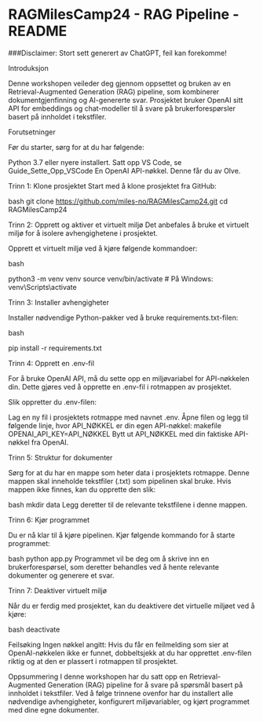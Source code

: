 # RAGMilesCamp24 - RAG Pipeline - README
###Disclaimer: Stort sett generert av ChatGPT, feil kan forekomme!

Introduksjon

Denne workshopen veileder deg gjennom oppsettet og bruken av en Retrieval-Augmented Generation (RAG) pipeline, som kombinerer dokumentgjenfinning og AI-genererte svar. Prosjektet bruker OpenAI sitt API for embeddings og chat-modeller til å svare på brukerforespørsler basert på innholdet i tekstfiler.

Forutsetninger

Før du starter, sørg for at du har følgende:

Python 3.7 eller nyere installert.
Satt opp VS Code, se Guide_Sette_Opp_VSCode
En OpenAI API-nøkkel. Denne får du av Olve.

Trinn 1: Klone prosjektet
Start med å klone prosjektet fra GitHub:

bash
git clone https://github.com/miles-no/RAGMilesCamp24.git
cd RAGMilesCamp24

Trinn 2: Opprett og aktiver et virtuelt miljø
Det anbefales å bruke et virtuelt miljø for å isolere avhengighetene i prosjektet.

Opprett et virtuelt miljø ved å kjøre følgende kommandoer:

bash

python3 -m venv venv
source venv/bin/activate  # På Windows: venv\Scripts\activate

Trinn 3: Installer avhengigheter

Installer nødvendige Python-pakker ved å bruke requirements.txt-filen:

bash

pip install -r requirements.txt

Trinn 4: Opprett en .env-fil

For å bruke OpenAI API, må du sette opp en miljøvariabel for API-nøkkelen din. Dette gjøres ved å opprette en .env-fil i rotmappen av prosjektet.

Slik oppretter du .env-filen:

Lag en ny fil i prosjektets rotmappe med navnet .env.
Åpne filen og legg til følgende linje, hvor API_NØKKEL er din egen API-nøkkel:
makefile
OPENAI_API_KEY=API_NØKKEL
Bytt ut API_NØKKEL med din faktiske API-nøkkel fra OpenAI.

Trinn 5: Struktur for dokumenter

Sørg for at du har en mappe som heter data i prosjektets rotmappe. Denne mappen skal inneholde tekstfiler (.txt) som pipelinen skal bruke. Hvis mappen ikke finnes, kan du opprette den slik:

bash
mkdir data
Legg deretter til de relevante tekstfilene i denne mappen.

Trinn 6: Kjør programmet

Du er nå klar til å kjøre pipelinen. Kjør følgende kommando for å starte programmet:

bash
python app.py
Programmet vil be deg om å skrive inn en brukerforespørsel, som deretter behandles ved å hente relevante dokumenter og generere et svar.

Trinn 7: Deaktiver virtuelt miljø

Når du er ferdig med prosjektet, kan du deaktivere det virtuelle miljøet ved å kjøre:

bash
deactivate

Feilsøking
Ingen nøkkel angitt: Hvis du får en feilmelding som sier at OpenAI-nøkkelen ikke er funnet, dobbeltsjekk at du har opprettet .env-filen riktig og at den er plassert i rotmappen til prosjektet.

Oppsummering
I denne workshopen har du satt opp en Retrieval-Augmented Generation (RAG) pipeline for å svare på spørsmål basert på innholdet i tekstfiler. Ved å følge trinnene ovenfor har du installert alle nødvendige avhengigheter, konfigurert miljøvariabler, og kjørt programmet med dine egne dokumenter.

